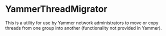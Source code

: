 # YammerThreadMigrator
This is a utility for use by Yammer network administrators to move or copy threads from one group into another (functionality not provided in Yammer).
